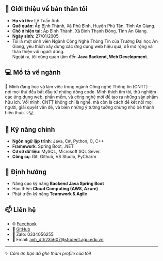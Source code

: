 ## 💼 Giới thiệu về bản thân tôi

- **Họ và tên:** Lê Tuấn Anh
- **Quê quán:** Ấp Bình Thành, Xã Phú Bình, Huyện Phú Tân, Tỉnh An Giang.
- **Chổ ở hiện tại:** Ấp Bình Thành, Xã Bình Thạnh Đông, Tỉnh An Giang.
- **Ngày sinh:** 27/01/2005.
- Tôi là một sinh viên Ngành Công Nghệ Thông Tin của Trường Đại học An Giang, yêu thích xây dựng các ứng dụng web hiệu quả, dễ mở rộng và thân thiện với người dùng.  
Ngoài ra, tôi cũng quan tâm đến **Java Backend, Web Development**.

## 💻 Mổ tả về ngành
🌟 Mình đang học và làm việc trong ngành Công nghệ Thông tin (CNTT) – nơi mọi thứ đều bắt đầu từ những dòng code. Mình thích tìm tòi, thử nghiệm các ứng dụng web, phần mềm, và công nghệ mới để tạo ra những sản phẩm hữu ích. Với mình, CNTT không chỉ là nghề, mà còn là cách để kết nối mọi người, giải quyết vấn đề, và biến những ý tưởng tưởng chừng nhỏ bé thành hiện thực. 💡💻

## 🚀 Kỹ năng chính
- **Ngôn ngữ lập trình**: Java, C#, Python, C, C++
- **Framework**: Spring Boot, .NET
- **Cơ sở dữ liệu**: MySQL, Microsoft SQL Sever.
- **Công cụ**: Git, Github, VS Studio, PyCharm

## 🌱 Định hướng
- Nâng cao kỹ năng **Backend Java Spring Boot**
- Học thêm **Cloud Computing (AWS, Azure)**
- Phát triển kỹ năng **Teamwork & Agile**

## 📫 Liên hệ
- 🌐 [Facebook](https://www.facebook.com/tunn.2701)  
- 🐙 [GitHub](https://github.com/DTH235607-LeTuanAnh)  
- 💬 Zalo: 0334056255  
- 📧 Email: anh_dth235607@student.agu.edu.vn
---

✨ *Cảm ơn bạn đã ghé thăm profile của tôi!*
